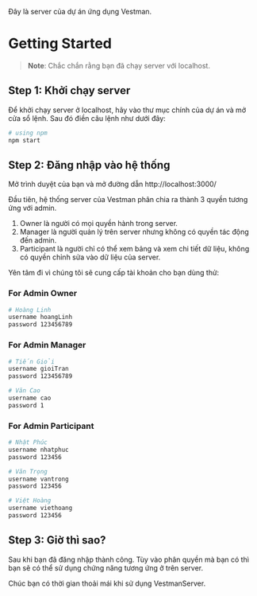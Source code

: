 Đây là server của dự án ứng dụng Vestman.

# Getting Started

>**Note**: Chắc chắn rằng bạn đã chạy server với localhost.

## Step 1: Khởi chạy server

Để khởi chạy server ở localhost, hãy vào thư mục chính của dự án và mở cửa sổ lệnh. Sau đó điền câu lệnh như dưới đây:

```bash
# using npm
npm start

```

## Step 2: Đăng nhập vào hệ thống
Mở trình duyệt của bạn và mở đường dẫn
http://localhost:3000/

Đầu tiên, hệ thống server của Vestman phân chia ra thành 3 quyền tương ứng với admin. 
1. Owner là người có mọi quyền hành trong server.
2. Manager là người quản lý trên server nhưng không có quyền tác động đến admin.
3. Participant là người chỉ có thể xem bảng và xem chi tiết dữ liệu, không có quyền chỉnh sửa vào dữ liệu của server.

Yên tâm đi vì chúng tôi sẽ cung cấp tài khoản cho bạn dùng thử:

### For Admin Owner

```bash
# Hoàng Linh
username hoangLinh
password 123456789

```

### For Admin Manager

```bash
# Tiến Giỏi
username gioiTran
password 123456789

# Văn Cao
username cao
password 1
```

### For Admin Participant

```bash
# Nhật Phúc
username nhatphuc
password 123456

# Văn Trọng
username vantrong
password 123456

# Việt Hoàng
username viethoang
password 123456
```

## Step 3: Giờ thì sao?

Sau khi bạn đã đăng nhập thành công. Tùy vào phân quyền mà bạn có thì bạn sẽ có thể sử dụng chứng năng tương ứng ở trên server.

Chúc bạn có thời gian thoải mái khi sử dụng VestmanServer.